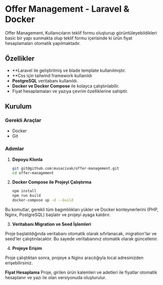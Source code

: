# Offer Management - Laravel & Docker

Offer Management, Kullanıcıların teklif formu oluşturup görüntüleyebildikleri basic bir yapı sunmakta olup teklif formu içerisinde ki ürün fiyat hesaplamaları otomatik yapılmaktadır.

## Özellikler

- **Laravel ile geliştirilmiş ve blade template kullanılmıştır.
- **Css için tailwind framework kullanıldı
- **PostgreSQL** veritabanı kullanıldı.
- **Docker ve Docker Compose** ile kolayca çalıştırılabilir.
- Fiyat hesaplamaları ve yazıya çevrim özelliklerine sahiptir.

## Kurulum

### Gerekli Araçlar

- Docker
- Git

### Adımlar

1. **Depoyu Klonla**

   ```bash
   git git@github.com:musacivak/offer-management.git
   cd offer-management

2. **Docker Compose ile Projeyi Çalıştırma**
   
   ```bash
   npm install
   npm run build    
   docker-compose up -d --build

Bu komutlar, gerekli tüm bagımlılıkları yükler ve Docker konteynerlerini (PHP, Nginx, PostgreSQL) başlatır ve projeyi ayaga kaldırır.

3. **Veritabanı Migration ve Seed İşlemleri**

Proje başlatıldığında veritabanı otomatik olarak sıfırlanacak, migration'lar ve seed'ler çalıştırılacaktır. Bu sayede veritabanınız otomatik olarak güncellenir.

4. **Projeye Erişim**

Proje çalıştıktan sonra, projeye a Nginx aracılığıyla local adresinizden erişebilirsiniz.

**Fiyat Hesaplama**
Proje, girilen ürün kalemleri ve adetleri ile fiyatlar otomatik hesaplanır ve yazı ile olan versiyonuda oluşturulur. 
